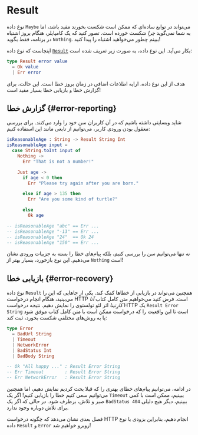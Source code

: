 # Result

نوع داده `Maybe` می‌تواند در توابع ساده‌ای که ممکن است شکست بخورند مفید باشد، اما به شما نمی‌گوید _چرا_ شکست خورده است. تصور کنید که یک کامپایلر، هنگام بروز اشتباه در برنامه، فقط بگوید `Nothing`. ببینم چطور می‌خواهید اشتباه را پیدا کنید!

اینجاست که نوع داده [`Result`][result] بکار می‌آید. این نوع داده، به صورت زیر تعریف شده است:

```elm
type Result error value
  = Ok value
  | Err error
```

هدف از این نوع داده، ارایه اطلاعات اضافی در زمان بروز خطا است. این حالت، برای گزارش خطا و بازیابی خطا بسیار مفید است!

## گزارش خطا {#error-reporting}

شاید وبسایتی داشته باشیم که در آن کاربران سن خود را وارد می‌کنند. برای بررسی معقول بودن ورودی کاربر، می‌توانیم از تابعی مانند این استفاده کنیم:

```elm
isReasonableAge : String -> Result String Int
isReasonableAge input =
  case String.toInt input of
    Nothing ->
      Err "That is not a number!"

    Just age ->
      if age < 0 then
        Err "Please try again after you are born."

      else if age > 135 then
        Err "Are you some kind of turtle?"

      else
        Ok age

-- isReasonableAge "abc" == Err ...
-- isReasonableAge "-13" == Err ...
-- isReasonableAge "24"  == Ok 24
-- isReasonableAge "150" == Err ...
```

نه تنها می‌توانیم سن را بررسی کنیم، بلکه پیام‌های خطا را بسته به جزییات ورودی نشان می‌دهیم. این نوع بازخورد، بسیار بهتر از `Nothing` است!

## بازیابی خطا {#error-recovery}

نوع داده `Result` همچنین می‌تواند در بازیابی از خطاها کمک کند. یکی از جاهایی که این را می‌بینید، هنگام انجام درخواست HTTP است. فرض کنید می‌خواهیم متن کامل کتاب _آنا کارِنینا_ اثر لئو تولستوی را نمایش دهیم. نتیجه درخواست HTTP یک `Result Error String` است تا این واقعیت را که درخواست ممکن است با متن کامل کتاب موفق شود یا به روش‌های مختلفی شکست بخورد، ثبت کند:

```elm
type Error
  = BadUrl String
  | Timeout
  | NetworkError
  | BadStatus Int
  | BadBody String

-- Ok "All happy ..." : Result Error String
-- Err Timeout        : Result Error String
-- Err NetworkError   : Result Error String
```

در ادامه، می‌توانیم پیام‌های خطای بهتری را که قبلا بحث کردیم نمایش دهیم، اما همچنین می‌توانیم سعی کنیم خطا را بازیابی کنیم! اگر یک `Timeout` ببینیم، ممکن است با کمی صبر و تلاش، برطرف شود. در حالی که اگر یک `BadStatus 404` ببینیم، دیگر هیچ دلیلی برای تلاش دوباره وجود ندارد.

فصل بعدی نشان می‌دهد که چگونه درخواست HTTP انجام دهیم، بنابراین بزودی با نوع داده `Result` و `Error` روبرو خواهیم شد!

[result]: https://package.elm-lang.org/packages/elm-lang/core/latest/Result#Result